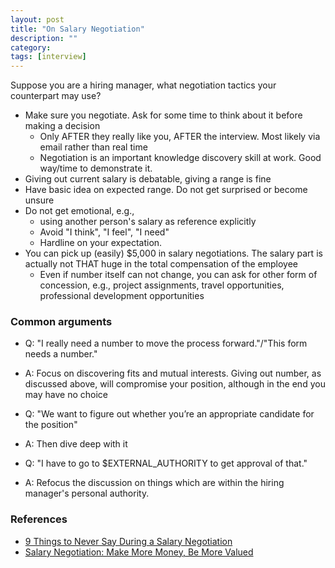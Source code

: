 ```yaml
---
layout: post
title: "On Salary Negotiation"
description: ""
category: 
tags: [interview]
---
```


Suppose you are a hiring manager, what negotiation tactics your counterpart may use?

* Make sure you negotiate. Ask for some time to think about it before making a decision 
  * Only AFTER they really like you, AFTER the interview. Most likely via email rather than real time 
  * Negotiation is an important knowledge discovery skill at work. Good way/time to demonstrate it.
* Giving out current salary is debatable, giving a range is fine 
* Have basic idea on expected range. Do not get surprised or become unsure
* Do not get emotional, e.g., 
  * using another person's salary as reference explicitly
  * Avoid "I think", "I feel", "I need"
  * Hardline on your expectation.
* You can pick up (easily) $5,000 in salary negotiations. The salary part is actually not THAT huge in the total compensation of the employee
  * Even if number itself can not change, you can ask for other form of concession, e.g., project assignments, travel opportunities, professional development opportunities

### Common arguments

* Q: "I really need a number to move the process forward."/"This form needs a number."
* A: Focus on discovering fits and mutual interests. Giving out number, as discussed above, will compromise your position, although in the end you may have no choice 

* Q: "We want to figure out whether you’re an appropriate candidate for the position"
* A: Then dive deep with it 

* Q: "I have to go to $EXTERNAL_AUTHORITY to get approval of that."
* A: Refocus the discussion on things which are within the hiring manager's personal authority.

### References

* [9 Things to Never Say During a Salary Negotiation](https://hired.com/blog/candidates/9-things-never-say-salary-negotiation/)
* [Salary Negotiation: Make More Money, Be More Valued](https://www.kalzumeus.com/2012/01/23/salary-negotiation/)
